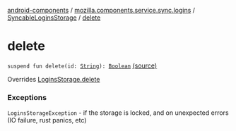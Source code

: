 [android-components](../../index.md) / [mozilla.components.service.sync.logins](../index.md) / [SyncableLoginsStorage](index.md) / [delete](./delete.md)

# delete

`suspend fun delete(id: `[`String`](https://kotlinlang.org/api/latest/jvm/stdlib/kotlin/-string/index.html)`): `[`Boolean`](https://kotlinlang.org/api/latest/jvm/stdlib/kotlin/-boolean/index.html) [(source)](https://github.com/mozilla-mobile/android-components/blob/master/components/service/sync-logins/src/main/java/mozilla/components/service/sync/logins/SyncableLoginsStorage.kt#L158)

Overrides [LoginsStorage.delete](../../mozilla.components.concept.storage/-logins-storage/delete.md)

### Exceptions

`LoginsStorageException` - if the storage is locked, and on unexpected
    errors (IO failure, rust panics, etc)